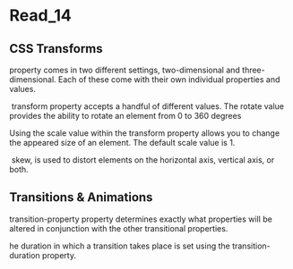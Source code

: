 # Read_14 

## CSS Transforms

property comes in two different settings, two-dimensional and three-dimensional. Each of these come with their own individual properties and values. 

 transform property accepts a handful of different values. The rotate value provides the ability to rotate an element from 0 to 360 degrees

Using the scale value within the transform property allows you to change the appeared size of an element. The default scale value is 1.

 skew, is used to distort elements on the horizontal axis, vertical axis, or both.


## Transitions & Animations


transition-property property determines exactly what properties will be altered in conjunction with the other transitional properties.


he duration in which a transition takes place is set using the transition-duration property.

